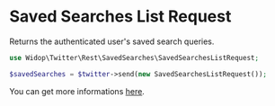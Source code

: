 # Saved Searches List Request

Returns the authenticated user's saved search queries.

``` php
use Widop\Twitter\Rest\SavedSearches\SavedSearchesListRequest;

$savedSearches = $twitter->send(new SavedSearchesListRequest());
```

You can get more informations [here](https://dev.twitter.com/docs/api/1.1/get/saved_searches/list).
